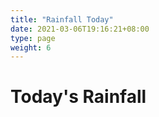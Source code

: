 ```yaml
---
title: "Rainfall Today"
date: 2021-03-06T19:16:21+08:00
type: page
weight: 6
---
```


# Today's Rainfall
